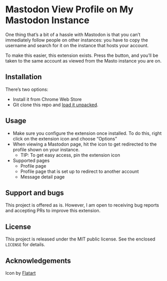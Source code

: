 # Mastodon View Profile on My Mastodon Instance

One thing that’s a bit of a hassle with Mastodon is that you can’t immediately follow people on other instances: you have to copy the username and search for it on the instance that hosts your account.

To make this easier, this extension exists. Press the button, and you’ll be taken to the same account as viewed from the Masto instance you are on.

## Installation

There’s two options:

- Install it from Chrome Web Store
- Git clone this repo and [load it unpacked](https://developer.chrome.com/docs/extensions/mv3/getstarted/development-basics/#load-unpacked).

## Usage

- Make sure you configure the extension once installed. To do this, right click on the extension icon and choose “Options”
- When viewing a Mastodon page, hit the icon to get redirected to the profile shown on your instance.
    - TIP: To get easy access, pin the extension icon
- Supported pages
    - Profile page
    - Profile page that is set up to redirect to another account
    - Message detail page

## Support and bugs

This project is offered as is. However, I am open to receiving bug reports and accepting PRs to improve this extension.

## License

This project is released under the MIT public license. See the enclosed `LICENSE` for details.

## Acknowledgements

Icon by [Flatart](https://www.iconfinder.com/icons/4373112/logo_logos_mastodon_icon)